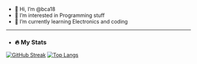 - 👋 Hi, I’m @bca18
- 👀 I’m interested in Programming stuff
- 🌱 I’m currently learning Electronics and coding
- ---
- ### :fire: My Stats
[![GitHub Streak](http://github-readme-streak-stats.herokuapp.com?user=bca18&theme=dark&background=000000)](https://git.io/streak-stats)
[![Top Langs](https://github-readme-stats.vercel.app/api/top-langs/?username=bca18)](https://github.com/anuraghazra/github-readme-stats)
<!---
bca18/bca18 is a ✨ special ✨ repository because its `README.md` (this file) appears on your GitHub profile.
You can click the Preview link to take a look at your changes.
--->

